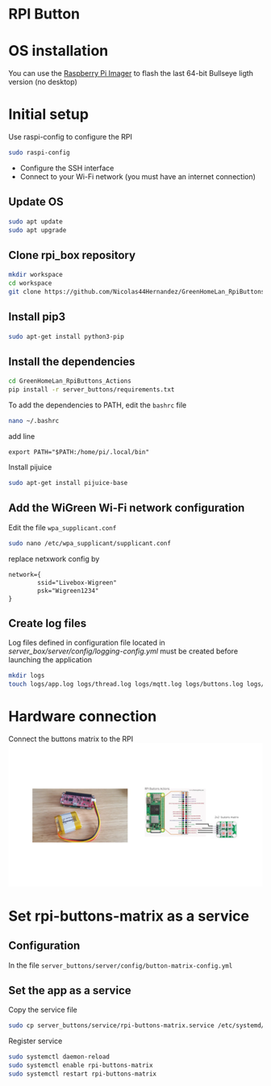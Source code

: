 # RPI Button

# OS installation
You can use the [Raspberry Pi Imager](https://www.raspberrypi.com/software/) to flash the last 64-bit Bullseye ligth version (no desktop)


# Initial setup

Use raspi-config to configure the RPI
```bash
sudo raspi-config
```
- Configure the SSH interface
- Connect to your Wi-Fi network (you must have an internet connection)

## Update OS

```bash
sudo apt update
sudo apt upgrade
```

## Clone rpi_box repository

```bash
mkdir workspace
cd workspace
git clone https://github.com/Nicolas44Hernandez/GreenHomeLan_RpiButtons_Actions.git
```

## Install pip3

```bash
sudo apt-get install python3-pip
```

## Install the dependencies
```bash
cd GreenHomeLan_RpiButtons_Actions
pip install -r server_buttons/requirements.txt
```

To add the dependencies to PATH, edit the `bashrc` file

```bash
nano ~/.bashrc
```
add line
```
export PATH="$PATH:/home/pi/.local/bin"
```

Install pijuice
```bash
sudo apt-get install pijuice-base
```

## Add the WiGreen Wi-Fi network configuration

Edit the file `wpa_supplicant.conf`
```bash
sudo nano /etc/wpa_supplicant/supplicant.conf
```

replace netxwork config by
```
network={
        ssid="Livebox-Wigreen"
        psk="Wigreen1234"
}
```

## Create log files

Log files defined in configuration file located in *server_box/server/config/logging-config.yml* must be created before launching the application

```bash
mkdir logs
touch logs/app.log logs/thread.log logs/mqtt.log logs/buttons.log logs/battery.log logs/wifi_connection.log
```

# Hardware connection
Connect the buttons matrix to the RPI
![RPI buttons matrix connection](../images/rpi-buttons-actions.png)

# Set rpi-buttons-matrix as a service

## Configuration
In the file `server_buttons/server/config/button-matrix-config.yml`

## Set the app as a service

Copy the service file
```bash
sudo cp server_buttons/service/rpi-buttons-matrix.service /etc/systemd/system/
```

Register service
```bash
sudo systemctl daemon-reload
sudo systemctl enable rpi-buttons-matrix
sudo systemctl restart rpi-buttons-matrix
```
